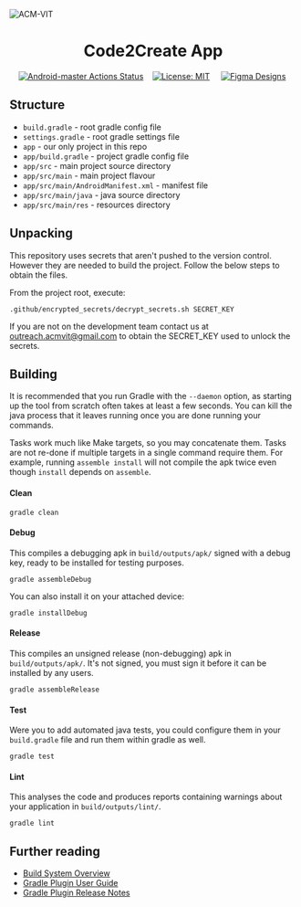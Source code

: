 ![ACM-VIT](https://user-images.githubusercontent.com/14032427/92643737-e6252e00-f2ff-11ea-8a51-1f1b69caba9f.png)



<h1 align="center"> Code2Create App</h1>




&nbsp;&nbsp;&nbsp; [![Android-master Actions Status](https://github.com/ACM-VIT/c2c-android-2021/actions/workflows/build.yml/badge.svg?branch=master)](https://github.com/ACM-VIT/c2c-android-2021/actions) &nbsp;&nbsp;&nbsp;[![License: MIT](https://img.shields.io/badge/License-MIT-green.svg)](https://github.com/ACM-VIT/c2c-android-2021/blob/main/LICENSE) &nbsp;&nbsp;&nbsp; [![Figma Designs](https://img.shields.io/badge/Design-Figma-important)](https://www.figma.com/file/v32aTQuQWoNXKv0nyZpJhD/C2C-App?node-id=10%3A0)

## Structure

* `build.gradle` - root gradle config file
* `settings.gradle` - root gradle settings file
* `app` - our only project in this repo
* `app/build.gradle` - project gradle config file
* `app/src` - main project source directory
* `app/src/main` - main project flavour
* `app/src/main/AndroidManifest.xml` - manifest file
* `app/src/main/java` - java source directory
* `app/src/main/res` - resources directory



## Unpacking

This repository uses secrets that aren't pushed to the version control. However they are needed to build the project. Follow the below steps to obtain the files.

From the project root, execute:

```
.github/encrypted_secrets/decrypt_secrets.sh SECRET_KEY
```

If you are not on the development team contact us at  outreach.acmvit@gmail.com to obtain the SECRET_KEY used to unlock the secrets.

## Building

It is recommended that you run Gradle with the `--daemon` option, as starting
up the tool from scratch often takes at least a few seconds. You can kill the
java process that it leaves running once you are done running your commands.

Tasks work much like Make targets, so you may concatenate them. Tasks are not
re-done if multiple targets in a single command require them. For example,
running `assemble install` will not compile the apk twice even though
`install` depends on `assemble`.

#### Clean

	gradle clean

#### Debug

This compiles a debugging apk in `build/outputs/apk/` signed with a debug key,
ready to be installed for testing purposes.

	gradle assembleDebug

You can also install it on your attached device:

	gradle installDebug

#### Release

This compiles an unsigned release (non-debugging) apk in `build/outputs/apk/`.
It's not signed, you must sign it before it can be installed by any users.

	gradle assembleRelease

#### Test

Were you to add automated java tests, you could configure them in your
`build.gradle` file and run them within gradle as well.

	gradle test

#### Lint

This analyses the code and produces reports containing warnings about your
application in `build/outputs/lint/`.

	gradle lint

## Further reading

* [Build System Overview](https://developer.android.com/sdk/installing/studio-build.html)
* [Gradle Plugin User Guide](http://tools.android.com/tech-docs/new-build-system/user-guide)
* [Gradle Plugin Release Notes](http://tools.android.com/tech-docs/new-build-system)
